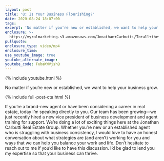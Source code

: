 ```yaml
---
layout: post
title: 'Q: Is Your Business Flourishing?'
date: 2020-08-24 18:07:00
tags:
excerpt: 'No matter if you’re new or established, we want to help your business grow.'
enclosure: >-
  https://vyralmarketing.s3.amazonaws.com/Jonathan+Carbutti/To+all+the+New+Agents+in+the+CT+Real+Estate+Market.mp4
pullquote:
enclosure_type: video/mp4
enclosure_time:
use_youtube_image: true
youtube_alternate_image:
youtube_code: FubaKWVjshQ
---
```


{% include youtube.html %}

No matter if you’re new or established, we want to help your business grow.

{% include full-post-cta.html %}

If you’re a brand-new agent or have been considering a career in real estate, today I’m speaking directly to you. Our team has been growing—we just recently hired a new vice president of business development and agent training for support. We’re doing a lot of exciting things here at the Jonathan Carbutti Real Estate Group. Whether you’re new or an established agent who is struggling with business consistency, I would love to have an honest conversation about what strategies are (and aren’t) working for you and ways that we can help you balance your work and life. Don’t hesitate to reach out to me if you’d like to have this discussion. I’d be glad to lend you my expertise so that your business can thrive.
